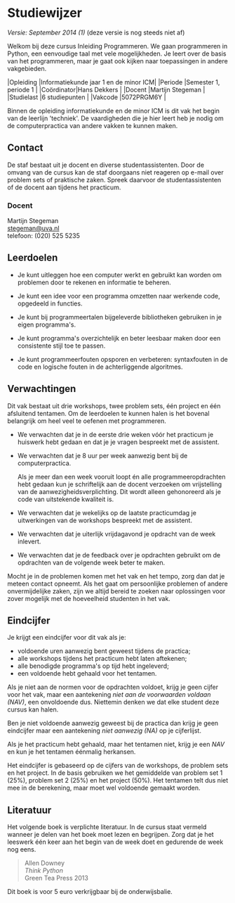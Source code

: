 # Studiewijzer

*Versie: September 2014 (1)* (deze versie is nog steeds niet af)

Welkom bij deze cursus Inleiding Programmeren. We gaan programmeren in Python,
een eenvoudige taal met vele mogelijkheden. Je leert over de basis van het
programmeren, maar je gaat ook kijken naar toepassingen in andere vakgebieden.

|Opleiding  |Informatiekunde jaar 1 en de minor ICM|
|Periode    |Semester 1, periode 1                 |
|Coördinator|Hans Dekkers                          |
|Docent     |Martijn Stegeman                      |
|Studielast |6 studiepunten                        |
|Vakcode    |5072PRGM6Y                            |

Binnen de opleiding informatiekunde en de minor ICM is dit vak het begin van de
leerlijn 'techniek'. De vaardigheden die je hier leert heb je nodig om de
computerpractica van andere vakken te kunnen maken.

## Contact

De staf bestaat uit je docent en diverse studentassistenten. Door de omvang van
de cursus kan de staf doorgaans niet reageren op e-mail over problem sets of
praktische zaken. Spreek daarvoor de studentassistenten of de docent aan
tijdens het practicum.

### Docent

Martijn Stegeman  
<stegeman@uva.nl>  
telefoon: (020) 525 5235

## Leerdoelen

* Je kunt uitleggen hoe een computer werkt en gebruikt kan worden om problemen
  door te rekenen en informatie te beheren.

* Je kunt een idee voor een programma omzetten naar werkende code, opgedeeld in
  functies.

* Je kunt bij programmeertalen bijgeleverde bibliotheken gebruiken in je eigen
  programma's.

* Je kunt programma's overzichtelijk en beter leesbaar maken door een
  consistente stijl toe te passen.

* Je kunt programmeerfouten opsporen en verbeteren: syntaxfouten in de code en
  logische fouten in de achterliggende algoritmes.

## Verwachtingen

Dit vak bestaat uit drie workshops, twee problem sets, één project en één
afsluitend tentamen. Om de leerdoelen te kunnen halen is het bovenal belangrijk
om heel veel te oefenen met programmeren.

* We verwachten dat je in de eerste drie weken vóór het practicum je huiswerk
  hebt gedaan en dat je je vragen bespreekt met de assistent.

* We verwachten dat je 8 uur per week aanwezig bent bij de computerpractica.

  Als je meer dan een week vooruit loopt én alle programmeeropdrachten hebt
  gedaan kun je schriftelijk aan de docent verzoeken om vrijstelling van de
  aanwezigheidsverplichting. Dit wordt alleen gehonoreerd als je code van
  uitstekende kwaliteit is.

* We verwachten dat je wekelijks op de laatste practicumdag je uitwerkingen van
  de workshops bespreekt met de assistent.

* We verwachten dat je uiterlijk vrijdagavond je opdracht van de
  week inlevert.

* We verwachten dat je de feedback over je opdrachten gebruikt om de opdrachten
  van de volgende week beter te maken.

Mocht je in de problemen komen met het vak en het tempo, zorg dan dat je meteen
contact opneemt. Als het gaat om persoonlijke problemen of andere onvermijdelijke zaken, zijn we altijd bereid te zoeken naar oplossingen voor zover mogelijk met de hoeveelheid studenten in het vak.

## Eindcijfer

Je krijgt een eindcijfer voor dit vak als je:

* voldoende uren aanwezig bent geweest tijdens de practica;
* alle workshops tijdens het practicum hebt laten aftekenen;
* alle benodigde programma's op tijd hebt ingeleverd;
* een voldoende hebt gehaald voor het tentamen.

Als je niet aan de normen voor de opdrachten voldoet, krijg je geen cijfer voor
het vak, maar een aantekening *niet aan de voorwaarden voldaan (NAV)*, een
onvoldoende dus. Niettemin denken we dat elke student deze cursus kan halen.

Ben je niet voldoende aanwezig geweest bij de practica dan krijg je geen
eindcijfer maar een aantekening *niet aanwezig (NA)* op je cijferlijst.

Als je het practicum hebt gehaald, maar het tentamen niet, krijg je een *NAV*
en kun je het tentamen éénmalig herkansen.

Het eindcijfer is gebaseerd op de cijfers van de workshops, de problem sets en
het project. In de basis gebruiken we het gemiddelde van problem set 1 (25%),
problem set 2 (25%) en het project (50%). Het tentamen telt dus niet mee in de
berekening, maar moet wel voldoende gemaakt worden.

## Literatuur

Het volgende boek is verplichte literatuur. In de cursus staat vermeld wanneer
je delen van het boek moet lezen en begrijpen. Zorg dat je het leeswerk één
keer aan het begin van de week doet en gedurende de week nog eens.

> Allen Downey  
> *Think Python*  
> Green Tea Press 2013

Dit boek is voor 5 euro verkrijgbaar bij de onderwijsbalie.
